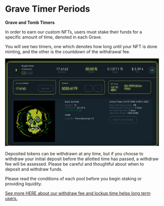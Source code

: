 # Grave Timer Periods

**Grave and Tomb Timers**&#x20;

In order to earn our custom NFTs, users must stake their funds for a specific amount of time, denoted in each Grave.

You will see two timers, one which denotes how long until your NFT is done minting, and the other is the countdown of the withdrawal fee.

![](<../../../.gitbook/assets/Screen Shot 2021-10-17 at 11.08.28 AM.png>)

Deposited tokens can be withdrawn at any time, but if you choose to withdraw your initial deposit before the allotted time has passed, a withdraw fee will be assessed. Please be careful and thoughtful about when to deposit and withdraw funds.&#x20;

Please read the conditions of each pool before you begin staking or providing liquidity.&#x20;

[See more HERE about our withdraw fee and lockup time helps long term users.](../../../tokenomics/early-withdraw-fees.md)
